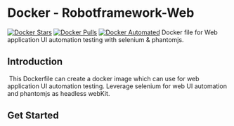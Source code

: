# Docker - Robotframework-Web
[![Docker Stars](https://img.shields.io/docker/stars/charleshsiao/docker-robotframework-web.svg)](https://hub.docker.com/r/charleshsiao/docker-robotframework-web/)
[![Docker Pulls](https://img.shields.io/docker/pulls/charleshsiao/docker-robotframework-web.svg)](https://hub.docker.com/r/charleshsiao/docker-robotframework-web/)
[![Docker Automated](https://img.shields.io/docker/automated/charleshsiao/docker-robotframework-web.svg)](https://hub.docker.com/r/charleshsiao/docker-robotframework-web/)
  Docker file for Web application UI automation testing with selenium & phantomjs. 

## Introduction
  This Dockerfile can create a docker image which can use for web application UI automation testing.
  Leverage selenium for web UI automation and phantomjs as headless webKit.

## Get Started

